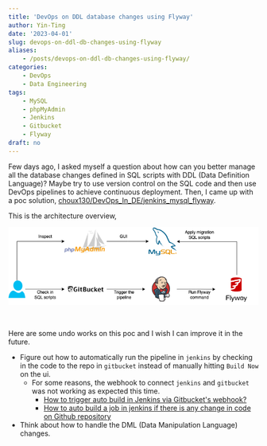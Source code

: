 ```yaml
---
title: 'DevOps on DDL database changes using Flyway'
author: Yin-Ting
date: '2023-04-01'
slug: devops-on-ddl-db-changes-using-flyway
aliases: 
    - /posts/devops-on-ddl-db-changes-using-flyway/
categories:
    - DevOps
    - Data Engineering
tags:
    - MySQL
    - phpMyAdmin 
    - Jenkins
    - Gitbucket
    - Flyway
draft: no
---
```


Few days ago, I asked myself a question about how can you better manage all the database changes defined in SQL scripts with DDL (Data Definition Language)? Maybe try to use version control on the SQL code and then use DevOps pipelines to achieve continuous deployment. Then, I came up with a poc solution, [choux130/DevOps_In_DE/jenkins_mysql_flyway](https://github.com/choux130/DevOps_In_DE/tree/main/jenkins_mysql_flyway). 

This is the architecture overview, 
<p align="center">
<img src="https://raw.githubusercontent.com/choux130/DevOps_In_DE/main/jenkins_mysql_flyway/jenkins_mysql_flyway.png" width="600" title="architecture_diagram">
</p>

<br/>

Here are some undo works on this poc and I wish I can improve it in the future.
* Figure out how to automatically run the pipeline in `jenkins` by checking in the code to the repo in `gitbucket` instead of manually hitting `Build Now` on the ui.
    * For some reasons, the webhook to connect `jenkins` and `gitbucket` was not working as expected this time. 
        * [How to trigger auto build in Jenkins via Gitbucket's webhook?](https://stackoverflow.com/questions/49574298/how-to-trigger-auto-build-in-jenkins-via-gitbuckets-webhook)
        * [How to auto build a job in jenkins if there is any change in code on Github repository](https://www.edureka.co/community/49753/auto-build-job-jenkins-there-change-code-github-repository)
* Think about how to handle the DML (Data Manipulation Language) changes.
